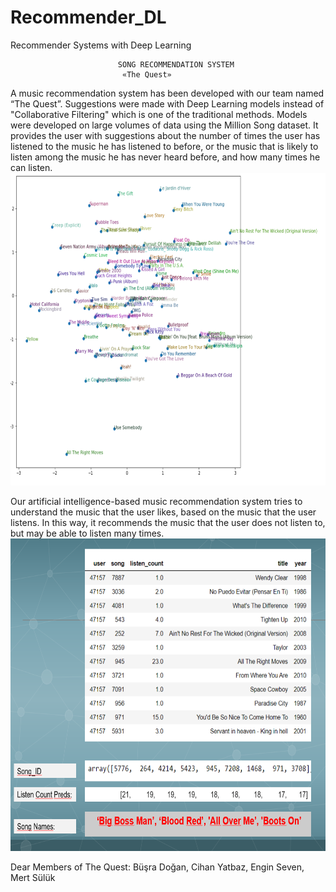 # Recommender_DL
Recommender Systems with Deep Learning

							SONG RECOMMENDATION SYSTEM
							 «The Quest»

A music recommendation system has been developed with our team named “The Quest”. Suggestions were made with Deep Learning models instead of "Collaborative Filtering" which is one of the traditional methods. Models were developed on large volumes of data using the Million Song dataset. It provides the user with suggestions about the number of times the user has listened to the music he has listened to before, or the music that is likely to listen among the music he has never heard before, and how many times he can listen.
<img src="https://github.com/BusraaDGN/Recommender_DL/blob/main/distiribution.png" width="600" height="500">

Our artificial intelligence-based music recommendation system tries to understand the music that the user likes, based on the music that the user listens. In this way, it recommends the music that the user does not listen to, but may be able to listen many times.
<img src="https://github.com/BusraaDGN/Recommender_DL/blob/main/predictions.png" width="600" height="500">


Dear Members of The Quest:  	 Büşra Doğan,     Cihan Yatbaz,   Engin Seven, 	Mert Sülük    
